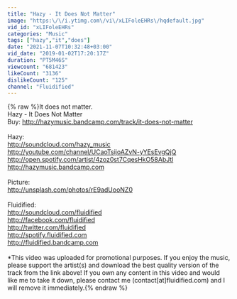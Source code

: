 ```yaml
---
title: "Hazy - It Does Not Matter"
image: "https:\/\/i.ytimg.com\/vi\/xLIFoleEHRs\/hqdefault.jpg"
vid_id: "xLIFoleEHRs"
categories: "Music"
tags: ["hazy","it","does"]
date: "2021-11-07T10:32:48+03:00"
vid_date: "2019-01-02T17:20:17Z"
duration: "PT5M46S"
viewcount: "681423"
likeCount: "3136"
dislikeCount: "125"
channel: "Fluidified"
---
```

{% raw %}It does not matter.<br />Hazy - It Does Not Matter<br />Buy: <a rel="nofollow" target="blank" href="http://hazymusic.bandcamp.com/track/it-does-not-matter">http://hazymusic.bandcamp.com/track/it-does-not-matter</a><br /><br />Hazy:<br /><a rel="nofollow" target="blank" href="http://soundcloud.com/hazy_music">http://soundcloud.com/hazy_music</a><br /><a rel="nofollow" target="blank" href="http://youtube.com/channel/UCaoTsijoAZvN-yYEsEvgQjQ">http://youtube.com/channel/UCaoTsijoAZvN-yYEsEvgQjQ</a><br /><a rel="nofollow" target="blank" href="http://open.spotify.com/artist/4zoz0st7CqesHkO58AbJtl">http://open.spotify.com/artist/4zoz0st7CqesHkO58AbJtl</a><br /><a rel="nofollow" target="blank" href="http://hazymusic.bandcamp.com">http://hazymusic.bandcamp.com</a><br /><br />Picture:<br /><a rel="nofollow" target="blank" href="http://unsplash.com/photos/rE9adUooNZ0">http://unsplash.com/photos/rE9adUooNZ0</a><br /><br />Fluidified:<br /><a rel="nofollow" target="blank" href="http://soundcloud.com/fluidified">http://soundcloud.com/fluidified</a><br /><a rel="nofollow" target="blank" href="http://facebook.com/fluidified">http://facebook.com/fluidified</a><br /><a rel="nofollow" target="blank" href="http://twitter.com/fluidified">http://twitter.com/fluidified</a><br /><a rel="nofollow" target="blank" href="http://spotify.fluidified.com">http://spotify.fluidified.com</a><br /><a rel="nofollow" target="blank" href="http://fluidified.bandcamp.com">http://fluidified.bandcamp.com</a><br /><br />*This video was uploaded for promotional purposes. If you enjoy the music, please support the artist(s) and download the best quality version of the track from the link above! If you own any content in this video and would like me to take it down, please contact me (contact[at]fluidified.com) and I will remove it immediately.{% endraw %}
